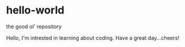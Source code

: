 # hello-world
the good ol' repository

Hello, I'm intrested in learning about coding. Have a great day...cheers!

